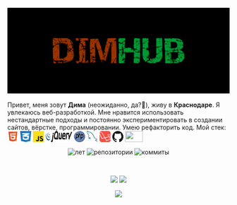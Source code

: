 <p align="center">
 
</p align="center">
<img src="https://github.com/dimitriy2000/dimitriy2000/blob/main/img/DIMHUB.png" alt="DIMHUB">

<p>Привет, меня зовут <b>Дима</b> (неожиданно, да?🤨), живу в <b>Краснодаре</b>. Я увлекаюсь веб-разработкой. Мне нравится использовать нестандартные подходы и постоянно экспериментировать в создании сайтов, вёрстке, программировании. Умею рефакторить код. Мой стек: 
<img src="https://github.com/dimitriy2000/dimitriy2000/blob/main/img/html5.svg" align="center" width="25" height="25">
<img src="https://github.com/dimitriy2000/dimitriy2000/blob/main/img/css3.svg" align="center" width="25" height="25">
  <img src="https://github.com/dimitriy2000/dimitriy2000/blob/main/img/js.svg" align="center" width="25" height="25">
  <img src="https://github.com/dimitriy2000/dimitriy2000/blob/main/img/jquery.svg" align="center" width="60" height="25">
  <img src="https://github.com/dimitriy2000/dimitriy2000/blob/main/img/php.svg" align="center" width="25" height="25">
  <img src="https://github.com/dimitriy2000/dimitriy2000/blob/main/img/mysql.svg" align="center" width="25" height="25">
  <img src="https://github.com/dimitriy2000/dimitriy2000/blob/main/img/laravel.svg" align="center" width="25" height="25">
  <img src="https://github.com/dimitriy2000/dimitriy2000/blob/main/img/github.svg" align="center" width="25" height="25">
  <img src="https://img.shields.io/badge/-Git-white?style=flat-square&logo=git" align="center" width="40" height="25">
</p>
<p align="center">
 <!--<img src="https://badges.pufler.dev/visits/dimitriy2000/dimitriy2000" alt="Посещение репозитория"> -->
 <img src="https://badges.pufler.dev/years/dimitriy2000" alt="лет">
 <img src="https://badges.pufler.dev/repos/dimitriy2000" alt="репозитории">
 <img src="https://badges.pufler.dev/commits/yearly/dimitriy2000" alt="коммиты">
</p>
<br>
<p align = "center">
  <img  src = "https://github-readme-stats.vercel.app/api?username=dimitriy2000&show_icons=true&theme=radical&line_height=27&locale=ru&include_all_commits=true">
  <img src = "https://github-readme-stats.vercel.app/api/top-langs/?username=dimitriy2000&theme=radical&count_private=true&custom_title=Часто используемые языки">
</p>
<p align = "center">
 <img  src="https://github-readme-streak-stats.herokuapp.com/?user=dimitriy2000&show_icons=true&locale=en&layout=compact&theme=radical&line_height=0&count_private=true">
</p> 

